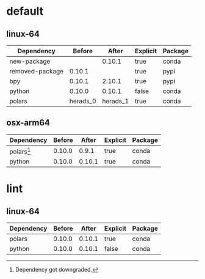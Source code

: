 # default

## linux-64

| Dependency | Before | After | Explicit | Package |
| - | - | - | - | - |
| new-package |  | 0.10.1 | true | conda |
| removed-package | 0.10.1 |  | true | pypi |
| bpy | 0.10.1 | 2.10.1 | true | pypi |
| python | 0.10.0 | 0.10.1 | false | conda |
| polars | herads_0 | herads_1 | true | conda |

## osx-arm64

| Dependency | Before | After | Explicit | Package |
| - | - | - | - | - |
| polars[^2] | 0.10.0 | 0.9.1 | true | conda |
| python | 0.10.0 | 0.10.1 | true | conda |

# lint

## linux-64

| Dependency | Before | After | Explicit | Package |
| - | - | - | - | - |
| polars | 0.10.0 | 0.10.1 | true | conda |
| python | 0.10.0 | 0.10.1 | false | conda |

[^1]: *Cursive* means explicit dependency.
[^2]: Dependency got downgraded.
